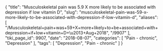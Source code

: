 {
    "title": "Musculoskeletal pain was 5.9 X more likely to be associated with depression if low vitamin D",
    "slug": "musculoskeletal-pain-was-59-x-more-likely-to-be-associated-with-depression-if-low-vitamin-d",
    "aliases": [
        "/Musculoskeletal+pain+was+59+X+more+likely+to+be+associated+with+depression+if+low+vitamin+D+\u2013+Aug+2018",
        "/9907"
    ],
    "tiki_page_id": 9907,
    "date": "2018-08-07",
    "categories": [
        "Pain - chronic",
        "Depression"
    ],
    "tags": [
        "Depression",
        "Pain - chronic"
    ]
}